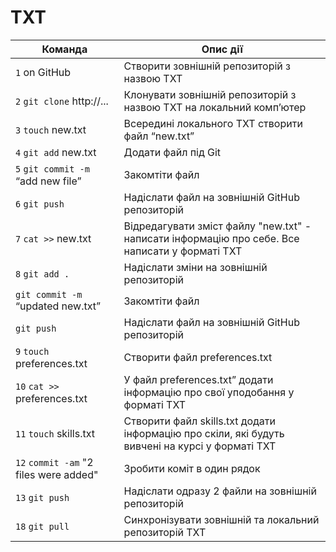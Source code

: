 # TXT

| Команда                                | Опис дії                                                                                        |
| -------------------------------------- | ----------------------------------------------------------------------------------------------- |
| `1` on GitHub                          | Створити зовнішній репозиторій з назвою TXT                                                     |
| `2` `git clone` http://...             | Клонувати зовнішній репозиторій з назвою TXT на локальний компʼютер                             |
| `3` `touch` new.txt                    | Всередині локального TXT створити файл “new.txt”                                                |
| `4` `git add` new.txt                  | Додати файл під Git                                                                             |
| `5` `git commit -m` “add new file”     | Закомтіти файл                                                                                  |
| `6` `git push`                         | Надіслати файл на зовнішній GitHub репозиторій                                                  |
| `7` `cat >>` new.txt                   | Відредагувати зміст файлу "new.txt" - написати інформацію про себе. Все написати у форматі TXT  |
| `8` `git add .`                        | Надіслати зміни на зовнішній репозиторій                                                        |
| `git commit -m` “updated new.txt”      | Закомтіти файл                                                                                  |
| `git push`                             | Надіслати файл на зовнішній GitHub репозиторій                                                  |
| `9` `touch` preferences.txt            | Створити файл preferences.txt                                                                   |
| `10` `cat >>` preferences.txt          | У файл preferences.txt” додати інформацію про свої уподобання у форматі TXT                     |
| `11` `touch` skills.txt                | Створити файл skills.txt додати інформацію про скіли, які будуть вивчені на курсі у форматі TXT |
| `12` `commit -am` "2 files were added" | Зробити коміт в один рядок                                                                      |
| `13` `git push`                        | Надіслати одразу 2 файли на зовнішній репозиторій                                               |
| `18` `git pull`                        | Синхронізувати зовнішній та локальний репозиторій TXT                                           |
